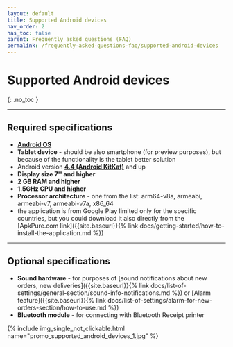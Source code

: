 ```yaml
---
layout: default
title: Supported Android devices
nav_order: 2
has_toc: false
parent: Frequently asked questions (FAQ)
permalink: /frequently-asked-questions-faq/supported-android-devices
---
```


# Supported Android devices
{: .no_toc }

---

## Required specifications
- [**Android OS**](https://en.wikipedia.org/wiki/Android_(operating_system))
- **Tablet device** - should be also smartphone (for preview purposes), but because of the functionality is the tablet better solution
- Android version [**4.4 (Android KitKat)**](https://en.wikipedia.org/wiki/Android_version_history) and up 
- **Display size 7'' and higher** 
- **2 GB RAM and higher**
- **1.5GHz CPU and higher**
- **Processor architecture** - one from the list: arm64-v8a, armeabi, armeabi-v7, armeabi-v7a, x86_64
- the application is from Google Play limited only for the specific countries, but you could download it also directly from the [ApkPure.com link]({{site.baseurl}}{% link docs/getting-started/how-to-install-the-application.md %})

---

## Optional specifications
- **Sound hardware** - for purposes of [sound notifications about new orders, new deliveries]({{site.baseurl}}{% link docs/list-of-settings/general-section/sound-info-notifications.md %}) or [Alarm feature]({{site.baseurl}}{% link docs/list-of-settings/alarm-for-new-orders-section/how-to-use.md %})
- **Bluetooth module** - for connecting with Bluetooth Receipt printer

{% include img_single_not_clickable.html name="promo_supported_android_devices_1.jpg" %}